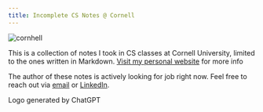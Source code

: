 ```yaml
---
title: Incomplete CS Notes @ Cornell
---
```


![cornhell](./cornhell.png)

This is a collection of notes I took in CS classes at Cornell University, limited to the ones written in Markdown. [Visit my personal website](https://yao-lirong.github.io) for more info

The author of these notes is actively looking for job right now. Feel free to reach out via [email](mailto:ly373@cornell.edu) or [LinkedIn](https://www.linkedin.com/in/yao-lirong/).

Logo generated by ChatGPT


